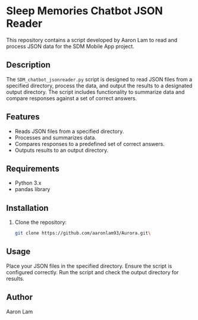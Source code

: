 # Sleep Memories Chatbot JSON Reader

This repository contains a script developed by Aaron Lam to read and process JSON data for the SDM Mobile App project.

## Description

The `SDM_chatbot_jsonreader.py` script is designed to read JSON files from a specified directory, process the data, and output the results to a designated output directory. The script includes functionality to summarize data and compare responses against a set of correct answers.

## Features

- Reads JSON files from a specified directory.
- Processes and summarizes data.
- Compares responses to a predefined set of correct answers.
- Outputs results to an output directory.

## Requirements

- Python 3.x
- pandas library

## Installation

1. Clone the repository:
   ```sh
   git clone https://github.com/aaronlam93/Aurora.git\
   
## Usage

Place your JSON files in the specified directory.
Ensure the script is configured correctly.
Run the script and check the output directory for results.

## Author

Aaron Lam
